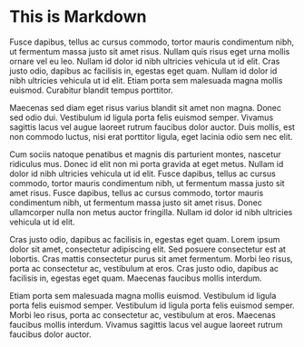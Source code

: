 # This is Markdown

Fusce dapibus, tellus ac cursus commodo, tortor mauris condimentum nibh, ut fermentum massa justo sit amet risus. Nullam quis risus eget urna mollis ornare vel eu leo. Nullam id dolor id nibh ultricies vehicula ut id elit. Cras justo odio, dapibus ac facilisis in, egestas eget quam. Nullam id dolor id nibh ultricies vehicula ut id elit. Etiam porta sem malesuada magna mollis euismod. Curabitur blandit tempus porttitor.

Maecenas sed diam eget risus varius blandit sit amet non magna. Donec sed odio dui. Vestibulum id ligula porta felis euismod semper. Vivamus sagittis lacus vel augue laoreet rutrum faucibus dolor auctor. Duis mollis, est non commodo luctus, nisi erat porttitor ligula, eget lacinia odio sem nec elit.

Cum sociis natoque penatibus et magnis dis parturient montes, nascetur ridiculus mus. Donec id elit non mi porta gravida at eget metus. Nullam id dolor id nibh ultricies vehicula ut id elit. Fusce dapibus, tellus ac cursus commodo, tortor mauris condimentum nibh, ut fermentum massa justo sit amet risus. Fusce dapibus, tellus ac cursus commodo, tortor mauris condimentum nibh, ut fermentum massa justo sit amet risus. Donec ullamcorper nulla non metus auctor fringilla. Nullam id dolor id nibh ultricies vehicula ut id elit.

Cras justo odio, dapibus ac facilisis in, egestas eget quam. Lorem ipsum dolor sit amet, consectetur adipiscing elit. Sed posuere consectetur est at lobortis. Cras mattis consectetur purus sit amet fermentum. Morbi leo risus, porta ac consectetur ac, vestibulum at eros. Cras justo odio, dapibus ac facilisis in, egestas eget quam. Maecenas faucibus mollis interdum.

Etiam porta sem malesuada magna mollis euismod. Vestibulum id ligula porta felis euismod semper. Vestibulum id ligula porta felis euismod semper. Morbi leo risus, porta ac consectetur ac, vestibulum at eros. Maecenas faucibus mollis interdum. Vivamus sagittis lacus vel augue laoreet rutrum faucibus dolor auctor.
